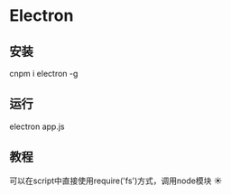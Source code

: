 # Electron

## 安装
cnpm i electron -g

## 运行
electron app.js

## 教程
可以在script中直接使用require('fs')方式，调用node模块 ☀️
